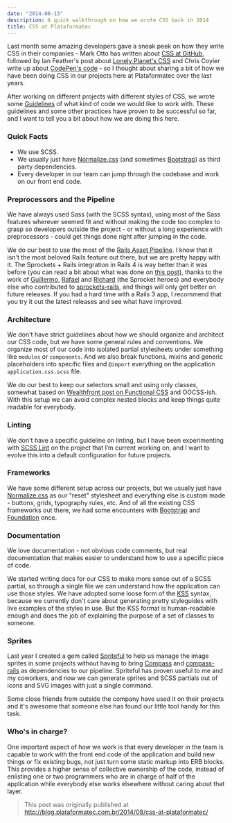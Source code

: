 ```yaml
---
date: "2014-08-13"
description: A quick walkthrough on how we wrote CSS back in 2014
title: CSS at Plataformatec
---
```


Last month some amazing developers gave a sneak peek on how they write CSS in their companies - Mark Otto has written about [CSS at GitHub](http://markdotto.com/2014/07/23/githubs-css), followed by Ian Feather's post about [Lonely Planet's CSS](http://ianfeather.co.uk/css-at-lonely-planet/) and Chris Coyier write up about [CodePen's code](http://codepen.io/chriscoyier/blog/codepens-css) - so I thought about sharing a bit of how we have been doing CSS in our projects here at Plataformatec over the last years.

After working on different projects with different styles of CSS, we wrote some [Guidelines](http://guidelines.plataformatec.com.br/css.html) of what kind of code we would like to work with. These guidelines and some other practices have proven to be successful so far, and I want to tell you a bit about how we are doing this here.

### Quick Facts

* We use SCSS.
* We usually just have [Normalize.css](https://github.com/necolas/normalize.css/) (and sometimes [Bootstrap](http://getbootstrap.com)) as third party dependencies.
* Every developer in our team can jump through the codebase and work on our front end code.

### Preprocessors and the Pipeline

We have always used Sass (with the SCSS syntax), using most of the Sass features wherever seemed fit and without making the code too complex to grasp so developers outside the project - or without a long experience with preprocessors - could get things done right after jumping in the code.

We do our best to use the most of the [Rails Asset Pipeline](http://guides.rubyonrails.org/asset_pipeline.html). I know that it isn't the most beloved Rails feature out there, but we are pretty happy with it. The Sprockets + Rails integration in Rails 4 is way better than it was before (you can read a bit about what was done on [this post](http://yetimedia.tumblr.com/post/33320732456/moving-forward-with-the-rails-asset-pipeline)), thanks to the work of [Guillermo](https://github.com/guilleiguaran), [Rafael](https://github.com/rafaelfranca) and [Richard](https://github.com/schneems) (the Sprocket heroes) and everybody else who contributed to [sprockets-rails](https://github.com/rails/sprockets-rails/graphs/contributors), and things will only get better on future releases. If you had a hard time with a Rails 3 app, I recommend that you try it out the latest releases and see what have improved.

### Architecture

We don't have strict guidelines about how we should organize and architect our CSS code, but we have some general rules and conventions. We organize most of our code into isolated partial stylesheets under something like `modules` or `components`. And we also break functions, mixins and generic placeholders into specific files and `@import` everything on the application `application.css.scss` file.

We do our best to keep our selectors small and using only classes, somewhat based on [Wealthfront post on Functional CSS](http://eng.wealthfront.com/2013/08/functional-css-fcss.html) and OOCSS-ish. With this setup we can avoid complex nested blocks and keep things quite readable for everybody.

### Linting

We don't have a specific guideline on linting, but I have been experimenting with [SCSS Lint](https://github.com/causes/scss-lint) on the project that I’m current working on, and I want to evolve this into a default configuration for future projects.

### Frameworks

We have some different setup across our projects, but we usually just have [Normalize.css](https://github.com/necolas/normalize.css/) as our "reset" stylesheet and everything else is custom made - buttons, grids, typography rules, etc. And of all the existing CSS frameworks out there, we had some encounters with [Bootstrap](http://getbootstrap.com) and [Foundation](http://foundation.zurb.com) once.

### Documentation

We love documentation - not obvious code comments, but real documentation that makes easier to understand how to use a specific piece of code.

We started writing docs for our CSS to make more sense out of a SCSS partial, so through a single file we can understand how the application can use those styles. We have adopted some loose form of the [KSS](http://warpspire.com/kss/) syntax, because we currently don't care about generating pretty styleguides with live examples of the styles in use. But the KSS format is human-readable enough and does the job of explaining the purpose of a set of classes to someone.

### Sprites

Last year I created a gem called [Spriteful](http://github.com/lucasmazza/spriteful) to help us manage the image sprites in some projects without having to bring [Compass](http://compass-style.org) and [compass-rails](https://github.com/Compass/compass-rails) as dependencies to our pipeline. Spriteful has proven useful to me and my coworkers, and now we can generate sprites and SCSS partials out of icons and SVG images with just a single command.

Some close friends from outside the company have used it on their projects and it's awesome that someone else has found our little tool handy for this task.

### Who's in charge?

One important aspect of how we work is that every developer in the team is capable to work with the front end code of the application and build new things or fix existing bugs, not just turn some static markup into ERB blocks. This provides a higher sense of collective ownership of the code, instead of enlisting one or two programmers who are in charge of half of the application while everybody else works elsewhere without caring about that layer.

> This post was originally published at
> http://blog.plataformatec.com.br/2014/08/css-at-plataformatec/
